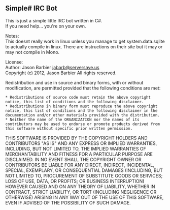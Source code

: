 ## Simple# IRC Bot  
This is just a simple little IRC bot written in C#.  
If you need help... you're on your own.  

Notes:  
This doesnt really work in linux unless you manage to get system.data.sqlite to actually compile in linux. There are instructions on their site but it may or may not compile in Mono.

License:  
 Author: Jason Barbier jabarb@serversave.us   
 Copyright (c) 2012, Jason Barbier All rights reserved.

 Redistribution and use in source and binary forms, with or without modification, are permitted provided that the following conditions are met:  

    * Redistributions of source code must retain the above copyright notice, this list of conditions and the following disclaimer.
    * Redistributions in binary form must reproduce the above copyright notice, this list of conditions and the following disclaimer in the documentation and/or other materials provided with the distribution.
    * Neither the name of the ORGANIZATION nor the names of its contributors may be used to endorse or promote products derived from this software without specific prior written permission.
  
  
 THIS SOFTWARE IS PROVIDED BY THE COPYRIGHT HOLDERS AND CONTRIBUTORS
 "AS IS" AND ANY EXPRESS OR IMPLIED WARRANTIES, INCLUDING, BUT NOT
 LIMITED TO, THE IMPLIED WARRANTIES OF MERCHANTABILITY AND FITNESS FOR
 A PARTICULAR PURPOSE ARE DISCLAIMED. IN NO EVENT SHALL THE COPYRIGHT OWNER OR
 CONTRIBUTORS BE LIABLE FOR ANY DIRECT, INDIRECT, INCIDENTAL, SPECIAL,
 EXEMPLARY, OR CONSEQUENTIAL DAMAGES (INCLUDING, BUT NOT LIMITED TO,
 PROCUREMENT OF SUBSTITUTE GOODS OR SERVICES; LOSS OF USE, DATA, OR
 PROFITS; OR BUSINESS INTERRUPTION) HOWEVER CAUSED AND ON ANY THEORY OF
 LIABILITY, WHETHER IN CONTRACT, STRICT LIABILITY, OR TORT (INCLUDING
 NEGLIGENCE OR OTHERWISE) ARISING IN ANY WAY OUT OF THE USE OF THIS
 SOFTWARE, EVEN IF ADVISED OF THE POSSIBILITY OF SUCH DAMAGE.